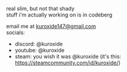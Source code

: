 real slim, but not that shady \
stuff i'm actually working on is in codeberg

email me at kuroxide147@gmail.com \
socials:
- discord: @kuroxide
- youtube: @kuroxide
- steam: you wish it was @kuroxide (it's this: https://steamcommunity.com/id/kuroxide/)

